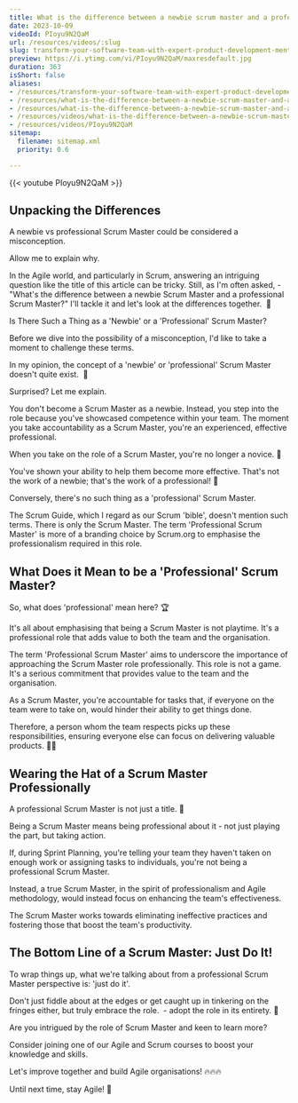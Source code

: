 ```yaml
---
title: What is the difference between a newbie scrum master and a professional Scrum Master?
date: 2023-10-09
videoId: PIoyu9N2QaM
url: /resources/videos/:slug
slug: transform-your-software-team-with-expert-product-development-mentoring
preview: https://i.ytimg.com/vi/PIoyu9N2QaM/maxresdefault.jpg
duration: 363
isShort: false
aliases:
- /resources/transform-your-software-team-with-expert-product-development-mentoring
- /resources/what-is-the-difference-between-a-newbie-scrum-master-and-a-professional-scrum-master
- /resources/what-is-the-difference-between-a-newbie-scrum-master-and-a-seasoned-experienced-scrum-master
- /resources/videos/what-is-the-difference-between-a-newbie-scrum-master-and-a-seasoned,-experienced-scrum-master-
- /resources/videos/PIoyu9N2QaM
sitemap:
  filename: sitemap.xml
  priority: 0.6

---
```



{{< youtube PIoyu9N2QaM >}}

## Unpacking the Differences

A newbie vs professional Scrum Master could be considered a misconception.

Allow me to explain why.

In the Agile world, and particularly in Scrum, answering an intriguing question like the title of this article can be tricky. Still, as I'm often asked, - "What's the difference between a newbie Scrum Master and a professional Scrum Master?" I'll tackle it and let's look at the differences together.  🎯

Is There Such a Thing as a 'Newbie' or a 'Professional' Scrum Master?

Before we dive into the possibility of a misconception, I'd like to take a moment to challenge these terms.

In my opinion, the concept of a 'newbie' or 'professional' Scrum Master doesn't quite exist.  🤔

Surprised? Let me explain.

You don't become a Scrum Master as a newbie. Instead, you step into the role because you've showcased competence within your team. The moment you take accountability as a Scrum Master, you're an experienced, effective professional.

When you take on the role of a Scrum Master, you're no longer a novice. 🏅

You've shown your ability to help them become more effective. That's not the work of a newbie; that's the work of a professional! 🌟

Conversely, there's no such thing as a 'professional' Scrum Master.

The Scrum Guide, which I regard as our Scrum 'bible', doesn't mention such terms. There is only the Scrum Master. The term 'Professional Scrum Master' is more of a branding choice by Scrum.org to emphasise the professionalism required in this role.

## What Does it Mean to be a 'Professional' Scrum Master?

So, what does 'professional' mean here? 🏆

It's all about emphasising that being a Scrum Master is not playtime. It's a professional role that adds value to both the team and the organisation.

The term 'Professional Scrum Master' aims to underscore the importance of approaching the Scrum Master role professionally. This role is not a game. It's a serious commitment that provides value to the team and the organisation.

As a Scrum Master, you're accountable for tasks that, if everyone on the team were to take on, would hinder their ability to get things done.

Therefore, a person whom the team respects picks up these responsibilities, ensuring everyone else can focus on delivering valuable products. 👩‍💻

## Wearing the Hat of a Scrum Master Professionally

A professional Scrum Master is not just a title. 🚀

Being a Scrum Master means being professional about it - not just playing the part, but taking action.

If, during Sprint Planning, you're telling your team they haven't taken on enough work or assigning tasks to individuals, you're not being a professional Scrum Master.

Instead, a true Scrum Master, in the spirit of professionalism and Agile methodology, would instead focus on enhancing the team's effectiveness.

The Scrum Master works towards eliminating ineffective practices and fostering those that boost the team's productivity.

## The Bottom Line of a Scrum Master: Just Do It!

To wrap things up, what we're talking about from a professional Scrum Master perspective is: 'just do it'.  

Don't just fiddle about at the edges or get caught up in tinkering on the fringes either, but truly embrace the role.  - adopt the role in its entirety. 💼

Are you intrigued by the role of Scrum Master and keen to learn more?

Consider joining one of our Agile and Scrum courses to boost your knowledge and skills.

Let's improve together and build Agile organisations! 🔥🔥🔥

Until next time, stay Agile! 🚀



